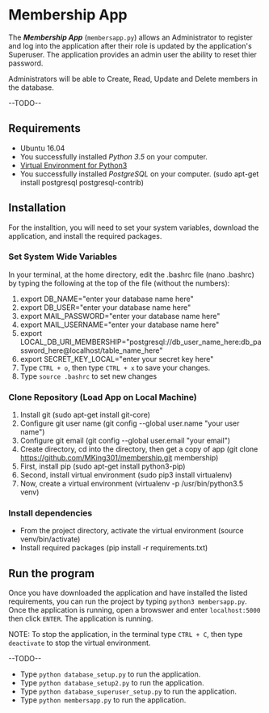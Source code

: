 # Membership App

The _**Membership App**_ (`membersapp.py`) allows an Administrator to register 
and log into the application after their role is updated by the application's Superuser.  The application provides an admin user the ability to reset thier password.

Administrators will be able to Create, Read, Update and Delete members in the
database.

--TODO--

## Requirements

* Ubuntu 16.04
* You successfully installed *Python 3.5*  on your computer.
* [Virtual Environment for Python3](https://docs.python.org/3/library/venv.html)
* You successfully installed *PostgreSQL* on your computer. (sudo apt-get install postgresql postgresql-contrib)

## Installation
For the installtion, you will need to set your system variables, download the application, and install the required packages.

### Set System Wide Variables
In your terminal, at the home directory, edit the .bashrc file (nano .bashrc) by typing the following at the top of the file (without the numbers):
1. export DB_NAME="enter your database name here"
2. export DB_USER="enter your database name here"
3. export MAIL_PASSWORD="enter your database name here"
4. export MAIL_USERNAME="enter your database name here"
5. export LOCAL_DB_URI_MEMBERSHIP="postgresql://db_user_name_here:db_password_here@localhost/table_name_here"
6. export SECRET_KEY_LOCAL="enter your secret key here"
7. Type `CTRL + o`, then type `CTRL + x` to save your changes.
8. Type `source .bashrc` to set new changes

### Clone Repository (Load App on Local Machine)
1. Install git (sudo apt-get install git-core)
2. Configure git user name (git config --global user.name "your user name")
3. Configure git email (git config --global user.email "your email")
4. Create directory, cd into the directory, then get a copy of app (git clone https://github.com/MKing301/membership.git membership)
5. First, install pip (sudo apt-get install python3-pip)
6. Second, install virtual environment (sudo pip3 install virtualenv)
7. Now, create a virtual environment (virtualenv -p /usr/bin/python3.5 venv)

### Install dependencies

* From the project directory, activate the virtual environment (source venv/bin/activate)
* Install required packages (pip install -r requirements.txt) 

## Run the program

Once you have downloaded the application and have installed the listed 
requirements, you can run the project by typing `python3 membersapp.py`.  Once the application is running, open a browswer and enter `localhost:5000` then click `ENTER`.  The application is running.

NOTE:  To stop the application, in the terminal type `CTRL + C`, then type `deactivate` to stop the virtual environment.

--TODO--

* Type `python database_setup.py` to run the application.
* Type `python database_setup2.py` to run the application.
* Type `python database_superuser_setup.py` to run the application.
* Type `python membersapp.py` to run the application.